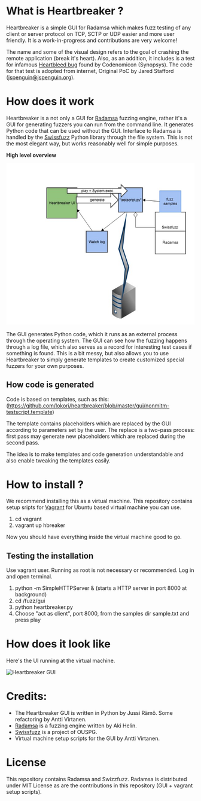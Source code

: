 # What is Heartbreaker ?

Heartbreaker is a simple GUI for Radamsa which makes fuzz testing of any client or server protocol on TCP, SCTP or UDP easier and more user friendly. It is a work-in-progress and contributions are very welcome!

The name and some of the visual design refers to the goal of crashing the remote application (break it's heart).
Also, as an addition, it includes is a test for infamous [Heartbleed bug](http://heartbleed.com/) found by Codenomicon (Synopsys). The  code for that test is adopted from internet, Original PoC by Jared Stafford (jspenguin@jspenguin.org).

# How does it work

Heartbreaker is a not only a GUI for [Radamsa](https://github.com/aoh/radamsa) fuzzing engine, rather it's a GUI for generating fuzzers you can run from the command line. It generates Python code that can be used without the GUI. Interface to Radamsa is handled by the [Swissfuzz](https://github.com/ouspg/swissfuzz) Python library through the file system. This is not the most elegant way, but works reasonably well for simple purposes.

**High level overview**

![Heartbreaker overview](heartbreaker.jpg)

The GUI generates Python code, which it runs as an external process through the operating system. The GUI can see how the fuzzing happens through a log file, which also serves as a record for interesting test cases if something is found. This is a bit messy, but also allows you to use Heartbreaker to simply generate templates to create customized special fuzzers for your own purposes.

## How code is generated

Code is based on templates, such as this: (https://github.com/lokori/heartbreaker/blob/master/gui/nonmitm-testscript.template)

The template contains placeholders which are replaced by the GUI according to parameters set by the user. The replace is a two-pass process: first pass may generate new placeholders which are replaced during the second pass. 

The idea is to make templates and code generation understandable and also enable tweaking the templates easily.


# How to install ?

We recommend installing this as a virtual machine. This repository contains setup sripts for [Vagrant](https://www.vagrantup.com/) for Ubuntu based virtual machine you can use.

1. cd vagrant
2. vagrant up hbreaker

Now you should have everything inside the virtual machine good to go.

## Testing the installation

Use vagrant user. Running as root is not necessary or recommended. Log in and open terminal.

1. python -m SimpleHTTPServer & (starts a HTTP server in port 8000 at background)
2. cd /fuzz/gui
3. python heartbreaker.py
4. Choose "act as client", port 8000, from the samples dir sample.txt and press play

# How does it look like

Here's the UI running at the virtual machine.

![Heartbreaker GUI](hbreaker.png)


# Credits:

* The Heartbreaker GUI is written in Python by Jussi Rämö. Some refactoring by Antti Virtanen.
* [Radamsa](https://github.com/aoh/radamsa) is a fuzzing engine written by Aki Helin.
* [Swissfuzz](https://github.com/ouspg/swissfuzz/) is a project of OUSPG.
* Virtual machine setup scripts for the GUI by Antti Virtanen.


# License

This repository contains Radamsa and Swizzfuzz. Radamsa is distributed under MIT License as are the contributions in this repository (GUI + vagrant setup scripts).








